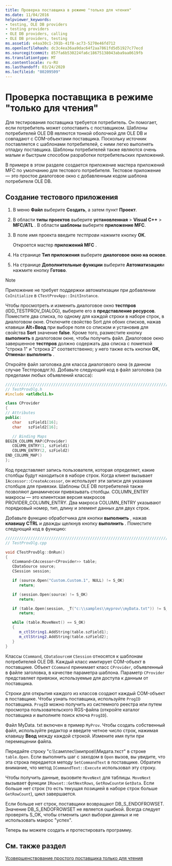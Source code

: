 ```yaml
---
title: Проверка поставщика в режиме "только для чтения"
ms.date: 11/04/2016
helpviewer_keywords:
- testing, OLE DB providers
- testing providers
- OLE DB providers, calling
- OLE DB providers, testing
ms.assetid: e4aa30c1-391b-41f8-ac73-5270e46fd712
ms.openlocfilehash: dc3c4ea36aa9dac64f2aa7861fd5d51927c77ecd
ms.sourcegitcommit: 857fa6b530224fa6c18675138043aba9aa0619fb
ms.translationtype: MT
ms.contentlocale: ru-RU
ms.lasthandoff: 03/24/2020
ms.locfileid: "80209509"
---
```

# <a name="testing-the-read-only-provider"></a>Проверка поставщика в режиме "только для чтения"

Для тестирования поставщика требуется потребитель. Он помогает, если потребитель может сопоставить с поставщиком. Шаблоны потребителей OLE DB являются тонкой оболочкой для OLE DB и совпадают с COM-объектами поставщика. Поскольку источник поставляется с шаблонами потребителей, с ними легко выполнять отладку поставщика. Шаблоны потребителей также являются очень малым и быстрым способом разработки потребительских приложений.

В примере в этом разделе создается приложение мастера приложений MFC по умолчанию для тестового потребителя. Тестовое приложение — это простое диалоговое окно с добавленным кодом шаблона потребителя OLE DB.

## <a name="to-create-the-test-application"></a>Создание тестового приложения

1. В меню **Файл** выберите **Создать**, а затем пункт **Проект**.

1. В области **типы проектов** выберите **установленная** > **Visual C++**  > **MFC/ATL** . В области **шаблоны** выберите **приложение MFC**.

1. В поле имя проекта введите *тестпров*и нажмите кнопку **ОК**.

   Откроется мастер **приложений MFC** .

1. На странице **Тип приложения** выберите **диалоговое окно на основе**.

1. На странице **Дополнительные функции** выберите **Автоматизация**и нажмите кнопку **Готово**.

> [!NOTE]
> Приложение не требует поддержки автоматизации при добавлении `CoInitialize` в `CTestProvApp::InitInstance`.

Чтобы просмотреть и изменить диалоговое окно **тестпров** (IDD_TESTPROV_DIALOG), выберите его в **представление ресурсов**. Поместите два списка, по одному для каждой строки в наборе строк, в диалоговом окне. Отключите свойство Sort для обоих списков, нажав клавиши **Alt**+**Ввод** при выборе поля со списком и установив для свойства **Sort** значение **false**. Кроме того, разместите кнопку **выполнить** в диалоговом окне, чтобы получить файл. Диалоговое окно завершенное **тестпров** должно содержать два списка с пометкой "строка 1" и "строка 2" соответственно; у него также есть кнопки **ОК**, **Отмена**и **выполнить** .

Откройте файл заголовка для класса диалогового окна (в данном случае Тестпровдлг.h). Добавьте следующий код в файл заголовка (за пределами любых объявлений класса):

```cpp
////////////////////////////////////////////////////////////////////////
// TestProvDlg.h
#include <atldbcli.h>  

class CProvider
{
// Attributes
public:
   char   szField1[16];
   char   szField2[16];

   // Binding Maps
BEGIN_COLUMN_MAP(CProvider)
   COLUMN_ENTRY(1, szField1)
   COLUMN_ENTRY(2, szField2)
END_COLUMN_MAP()
};
```

Код представляет запись пользователя, которая определяет, какие столбцы будут находиться в наборе строк. Когда клиент вызывает `IAccessor::CreateAccessor`, он использует эти записи для указания столбцов для привязки. Шаблоны OLE DB потребителей также позволяют динамически привязывать столбцы. COLUMN_ENTRY макросы — это клиентская версия макросов PROVIDER_COLUMN_ENTRY. Два макроса COLUMN_ENTRY указывают порядковый номер, тип, длину и элемент данных для двух строк.

Добавьте функцию обработчика для кнопки **выполнить** , нажав **клавишу CTRL** и дважды щелкнув кнопку **выполнить** . Поместите следующий код в функцию:

```cpp
///////////////////////////////////////////////////////////////////////
// TestProvDlg.cpp

void CTestProvDlg::OnRun()
{
   CCommand<CAccessor<CProvider>> table;
   CDataSource source;
   CSession session;

   if (source.Open("Custom.Custom.1", NULL) != S_OK)
      return;

   if (session.Open(source) != S_OK)
      return;

   if (table.Open(session, _T("c:\\samples\\myprov\\myData.txt")) != S_OK)
      return;

   while (table.MoveNext() == S_OK)
   {
      m_ctlString1.AddString(table.szField1);
      m_ctlString2.AddString(table.szField2);
   }
}
```

Классы `CCommand`, `CDataSource`и `CSession` относятся к шаблонам потребителей OLE DB. Каждый класс имитирует COM-объект в поставщике. Объект `CCommand` принимает класс `CProvider`, объявленный в файле заголовка, в качестве параметра шаблона. Параметр `CProvider` представляет привязки, используемые для доступа к данным от поставщика.

Строки для открытия каждого из классов создают каждый COM-объект в поставщике. Чтобы узнать поставщика, используйте `ProgID` поставщика. `ProgID` можно получить из системного реестра или путем просмотра пользовательского RGS-файла (откройте каталог поставщика и выполните поиск ключа `ProgID`).

Файл MyData. txt включен в пример `MyProv`. Чтобы создать собственный файл, используйте редактор и введите четное число строк, нажимая клавишу **Ввод** между каждой строкой. Измените имя пути при перемещении файла.

Передайте строку "c:\\\самплес\\\мипров\\\Мидата.ткст" в строке `table.Open`. Если выполнить шаг с заходом в `Open` вызов, вы увидите, что эта строка передается методу `SetCommandText` в поставщике. Обратите внимание, что метод `ICommandText::Execute` использовал эту строку.

Чтобы получить данные, вызовите `MoveNext` для таблицы. `MoveNext` вызывает функции `IRowset::GetNextRows`, `GetRowCount`и `GetData`. Если больше нет строк (то есть текущая позицией в наборе строк больше `GetRowCount`), цикл завершается.

Если больше нет строк, поставщики возвращают DB_S_ENDOFROWSET. Значение DB_S_ENDOFROWSET не является ошибкой. Всегда следует проверять S_OK, чтобы отменить цикл выборки данных и не использовать макрос "успех".

Теперь вы можете создать и протестировать программу.

## <a name="see-also"></a>См. также раздел

[Усовершенствование простого поставщика только для чтения](../../data/oledb/enhancing-the-simple-read-only-provider.md)
